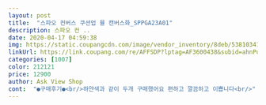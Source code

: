 ```yaml
---
layout: post 
title:  "스파오 컨버스 쿠션업 뮬 캔버스화_SPPGA23A01" 
description: 스파오 컨 ..
date: 2020-04-17 04:59:38 
img: https://static.coupangcdn.com/image/vendor_inventory/8deb/538103414c8c04e7cd9d79015c2e60283e851daa7fc5f4d65f4e60a853c7.jpg 
linkUrl: https://link.coupang.com/re/AFFSDP?lptag=AF3600438&subid=ahnPublicAsk&pageKey=1313883165&itemId=2331697951&vendorItemId=70406018507&traceid=V0-113-beccc74bb19f85a7 
categories: [1007] 
color: 212121 
price: 12900 
author: Ask View Shop 
cont:  "●구매후기●<br/>하얀색과 같이 두개 구매했어요 편하고 깔끔하고 이쁩니다<br/>" 
---
```

